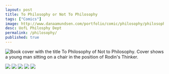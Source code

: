 ```yaml
---
layout: post
title: To Philosophy or Not To Philosophy
tags: ["Comics"]
image: http://www.danaamundsen.com/portfolio/comic/philosophy/philosophy.png
desc: UofL Philosphy Dept
permalink: /philosophy/
published: true
---
```


![Book cover with the title To Philosophy of Not to Philosophy. Cover shows a young man sitting on a chair in the position of Rodin's Thinker.](http://www.danaamundsen.com/portfolio/comic/philosophy/philosophy.png)

![](http://www.danaamundsen.com/portfolio/comic/philosophy/page-1.png)
![](http://www.danaamundsen.com/portfolio/comic/philosophy/page-2.png)
![](http://www.danaamundsen.com/portfolio/comic/philosophy/page-3.png)
![](http://www.danaamundsen.com/portfolio/comic/philosophy/page-4.png)
![](http://www.danaamundsen.com/portfolio/comic/philosophy/page-5.png)
